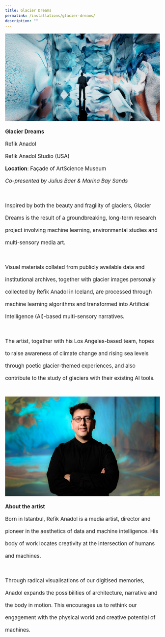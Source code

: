 ```yaml
---
title: Glacier Dreams
permalink: /installations/glacier-dreams/
description: ""
---
```

<p style="font-size:17px; line-height:40px"> 
<img src="/images/Installations/glacier%20dreams.jpg">
	<b>Glacier Dreams</b><br> 
	Refik Anadol<br> 
	Refik Anadol Studio (USA) <br>
	<b>Location</b>: Façade of ArtScience Museum <br>
	<i>Co-presented by Julius Baer &amp; Marina Bay Sands</i>
<br><br>
Inspired by both the beauty and fragility of glaciers, Glacier Dreams is the result of a groundbreaking, long-term research project involving machine learning, environmental studies and multi-sensory media art.
<br><br>
Visual materials collated from publicly available data and institutional archives, together with glacier images personally collected by Refik Anadol in Iceland, are processed through machine learning algorithms and transformed into Artificial Intelligence (AI)-based multi-sensory narratives.
<br><br>
The artist, together with his Los Angeles-based team, hopes to raise awareness of climate change and rising sea levels through poetic glacier-themed experiences, and also contribute to the study of glaciers with their existing AI tools.
<br><br>

<img src="/images/Installations/refik%20anadol_credit%20efsun%20erkilic.jpg"> 
	<b>About the artist</b>
	<br>
	Born in Istanbul, Refik Anadol is a media artist, director and pioneer in the aesthetics of data and machine intelligence. His body of work locates creativity at the intersection of humans and machines.
<br><br>
Through radical visualisations of our digitised memories, Anadol expands the possibilities of architecture, narrative and the body in motion. This encourages us to rethink our engagement with the physical world and creative potential of machines.
</p>